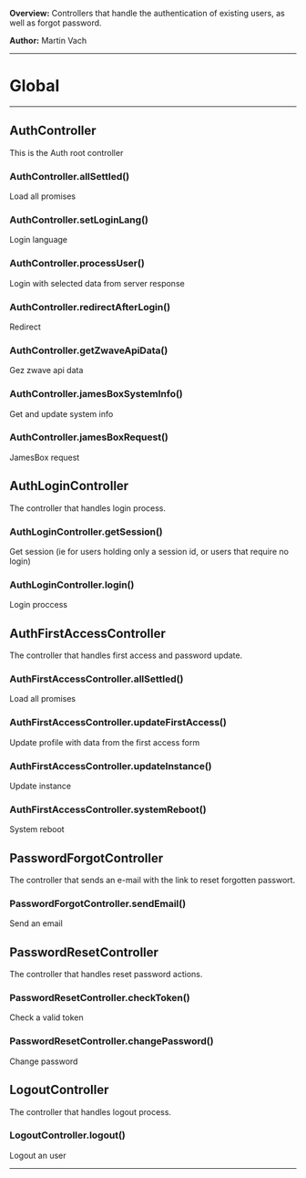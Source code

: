 **Overview:** Controllers that handle the authentication of existing users, as well as forgot password.



**Author:** Martin Vach




* * *

# Global





* * *

## AuthController
This is the Auth root controller

### AuthController.allSettled() 

Load all promises


### AuthController.setLoginLang() 

Login language


### AuthController.processUser() 

Login with selected data from server response


### AuthController.redirectAfterLogin() 

Redirect


### AuthController.getZwaveApiData() 

Gez zwave api data


### AuthController.jamesBoxSystemInfo() 

Get and update system info


### AuthController.jamesBoxRequest() 

JamesBox request



## AuthLoginController
The controller that handles login process.

### AuthLoginController.getSession() 

Get session (ie for users holding only a session id, or users that require no login)


### AuthLoginController.login() 

Login proccess



## AuthFirstAccessController
The controller that handles first access and password update.

### AuthFirstAccessController.allSettled() 

Load all promises


### AuthFirstAccessController.updateFirstAccess() 

Update profile with data from the first access form


### AuthFirstAccessController.updateInstance() 

Update instance


### AuthFirstAccessController.systemReboot() 

System reboot



## PasswordForgotController
The controller that sends an e-mail with the link to reset forgotten passwort.

### PasswordForgotController.sendEmail() 

Send an email



## PasswordResetController
The controller that handles reset password actions.

### PasswordResetController.checkToken() 

Check a valid token


### PasswordResetController.changePassword() 

Change password



## LogoutController
The controller that handles logout process.

### LogoutController.logout() 

Logout an user




* * *
